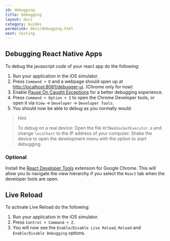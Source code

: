 ```yaml
---
id: debugging
title: Debugging
layout: docs
category: Guides
permalink: docs/debugging.html
next: testing
---
```


## Debugging React Native Apps
To debug the javascript code of your react app do the following:

 1. Run your application in the iOS simulator.
 2. Press ```Command + D``` and a webpage should open up at [http://localhost:8081/debugger-ui](http://localhost:8081/debugger-ui). (Chrome only for now)
 3. Enable [Pause On Caught Exceptions](http://stackoverflow.com/questions/2233339/javascript-is-there-a-way-to-get-chrome-to-break-on-all-errors/17324511#17324511) for a better debugging experience.
 4. Press ```Command + Option + I``` to open the Chrome Developer tools, or open it via ```View``` -> ```Developer``` -> ```Developer Tools```.
 5. You should now be able to debug as you normally would.

> Hint
>
> To debug on a real device: Open the file ```RCTWebSocketExecutor.m``` and change ```localhost``` to the IP address of your computer. Shake the device to open the development menu with the option to start debugging. 

### Optional
Install the [React Developer Tools](https://chrome.google.com/webstore/detail/react-developer-tools/fmkadmapgofadopljbjfkapdkoienihi?hl=en) extension for Google Chrome. This will allow you to navigate the view hierarchy if you select the ```React``` tab when the developer tools are open.

## Live Reload
To activate Live Reload do the following:

1. Run your application in the iOS simulator.
2. Press ```Control + Command + Z```.
3. You will now see the `Enable/Disable Live Reload`, `Reload` and `Enable/Disable Debugging` options.
